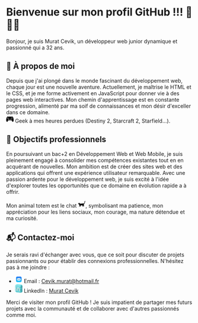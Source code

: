 
# Bienvenue sur mon profil GitHub !!! :vulcan_salute::vulcan_salute::vulcan_salute:

Bonjour, je suis Murat Cevik, un développeur web junior dynamique et passionné qui a 32 ans. 

## 📘 À propos de moi

Depuis que j'ai plongé dans le monde fascinant du développement web, chaque jour est une nouvelle aventure. Actuellement, je maîtrise le HTML et le CSS, et je me forme activement en JavaScript pour donner vie à des pages web interactives. Mon chemin d'apprentissage est en constante progression, alimenté par ma soif de connaissances et mon désir d'exceller dans ce domaine.
<br>![cover](https://github.com/Darkusum/Darkusum/blob/main/icons8-ps-controller-20.png) Geek à mes heures perdues (Destiny 2, Starcraft 2, Starfield...).

## 🎯 Objectifs professionnels

En poursuivant un bac+2 en Développement Web et Web Mobile, je suis pleinement engagé à consolider mes compétences existantes tout en en acquérant de nouvelles. Mon ambition est de créer des sites web et des applications qui offrent une expérience utilisateur remarquable. Avec une passion ardente pour le développement web, je suis excité à l'idée d'explorer toutes les opportunités que ce domaine en évolution rapide a à offrir.

Mon animal totem est le chat ![cover](https://github.com/Darkusum/Darkusum/blob/main/icons8-black-cat-20.png), symbolisant ma patience, mon appréciation pour les liens sociaux, mon courage, ma nature détendue et ma curiosité.

## 📬 Contactez-moi

Je serais ravi d'échanger avec vous, que ce soit pour discuter de projets passionnants ou pour établir des connexions professionnelles. N'hésitez pas à me joindre :

- ![cover](https://github.com/Darkusum/Darkusum/blob/main/icons8-mail-20.png) Email : [Cevik.murat@hotmail.fr](mailto:Cevik.murat@hotmail.fr)
- ![cover](https://github.com/Darkusum/Darkusum/blob/main/icons8-linkedin-20.png) LinkedIn : [Murat Cevik](www.linkedin.com/in/murat-cevik-205925289)

Merci de visiter mon profil GitHub ! Je suis impatient de partager mes futurs projets avec la communauté et de collaborer avec d'autres passionnés comme moi.
